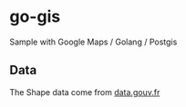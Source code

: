# go-gis
Sample with Google Maps / Golang / Postgis 

## Data
The Shape data come from [data.gouv.fr](https://www.data.gouv.fr/fr/datasets/contours-des-regions-francaises-sur-openstreetmap/)